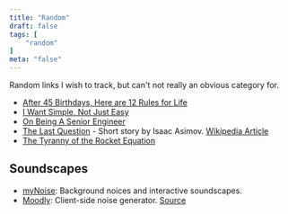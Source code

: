 ```yaml
---
title: "Random"
draft: false
tags: [
    "random"
]
meta: "false"
---
```


Random links I wish to track, but can't not really an obvious category for.

- [After 45 Birthdays, Here are 12 Rules for Life](https://getpocket.com/explore/item/after-45-birthdays-here-are-12-rules-for-life)
- [I Want Simple, Not Just Easy](https://kristoff.it/blog/simple-not-just-easy/)
- [On Being A Senior Engineer](https://www.kitchensoap.com/2012/10/25/on-being-a-senior-engineer/)
- [The Last Question](https://www.multivax.com/last_question.html) - Short story by Isaac Asimov.  [Wikipedia Article](https://en.wikipedia.org/wiki/The_Last_Question)
- [The Tyranny of the Rocket Equation](https://www.nasa.gov/mission_pages/station/expeditions/expedition30/tryanny.html)

## Soundscapes

- [myNoise](https://mynoise.net/): Background noices and interactive soundscapes.
- [Moodly](https://moodly.site/): Client-side noise generator.  [Source](https://github.com/Uvacoder/moodly)
